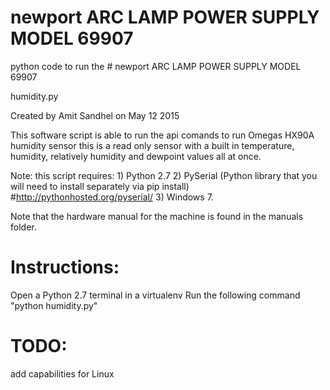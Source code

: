 # newport ARC LAMP POWER SUPPLY MODEL 69907
python code to run the # newport ARC LAMP POWER SUPPLY MODEL 69907

humidity.py

Created by Amit Sandhel on May 12 2015  

This software script is able to run the api comands to run Omegas HX90A humidity sensor
this is a read only sensor with a built in temperature, humidity, relatively humidity and dewpoint values
all at once. 

Note: this script requires:
        1) Python 2.7
        2) PySerial (Python library that you will need to install separately via pip install)
        #http://pythonhosted.org/pyserial/
        3) Windows 7. 
        
Note that the hardware manual for the machine is found in the manuals folder. 


# Instructions:
Open a Python 2.7 terminal in a virtualenv 
Run the following command "python humidity.py"

# TODO:
add capabilities for Linux 
